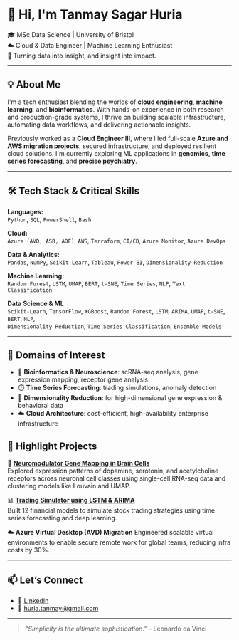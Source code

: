 # 👋 Hi, I'm Tanmay Sagar Huria

🎓 MSc Data Science | University of Bristol  
☁️ Cloud & Data Engineer | Machine Learning Enthusiast  
🚀 Turning data into insight, and insight into impact.

---
## 💡 About Me

I'm a tech enthusiast blending the worlds of **cloud engineering**, **machine learning**, and **bioinformatics**. With hands-on experience in both research and production-grade systems, I thrive on building scalable infrastructure, automating data workflows, and delivering actionable insights.

Previously worked as a **Cloud Engineer III**, where I led full-scale **Azure and AWS migration projects**, secured infrastructure, and deployed resilient cloud solutions. I'm currently exploring ML applications in **genomics**, **time series forecasting**, and **precise psychiatry**.

---

## 🛠️ Tech Stack & Critical Skills

**Languages:**  
`Python`, `SQL`, `PowerShell`, `Bash`

**Cloud:**  
`Azure (AVD, ASR, ADF)`, `AWS`, `Terraform`, `CI/CD`, `Azure Monitor`, `Azure DevOps`

**Data & Analytics:**  
`Pandas`, `NumPy`, `Scikit-Learn`, `Tableau`, `Power BI`, `Dimensionality Reduction`

**Machine Learning:**  
`Random Forest`, `LSTM`, `UMAP`, `BERT`, `t-SNE`, `Time Series`, `NLP`, `Text Classification`

**Data Science & ML**  
`Scikit-Learn`, `TensorFlow`, `XGBoost`, `Random Forest`, `LSTM`, `ARIMA`, `UMAP`, `t-SNE`, `BERT`, `NLP`,  
`Dimensionality Reduction`, `Time Series Classification`, `Ensemble Models`

---
## 🧪 Domains of Interest

- 🧬 **Bioinformatics & Neuroscience**: scRNA-seq analysis, gene expression mapping, receptor gene analysis  
- ⏱️ **Time Series Forecasting**: trading simulations, anomaly detection  
- 🧠 **Dimensionality Reduction**: for high-dimensional gene expression & behavioral data  
- ☁️ **Cloud Architecture**: cost-efficient, high-availability enterprise infrastructure

## 📂 Highlight Projects

🧬 [**Neuromodulator Gene Mapping in Brain Cells**](https://github.com/tshhuria/MappingNeuromodulatorGeneReceptors)  
Explored expression patterns of dopamine, serotonin, and acetylcholine receptors across neuronal cell classes using single-cell RNA-seq data and clustering models like Louvain and UMAP.

📊 [**Trading Simulator using LSTM & ARIMA**](https://github.com/UoB-DSMP-2023-24/dsmp-2024-group15)  
Built 12 financial models to simulate stock trading strategies using time series forecasting and deep learning.

☁️ **Azure Virtual Desktop (AVD) Migration**
Engineered scalable virtual environments to enable secure remote work for global teams, reducing infra costs by 30%.

---

## 📫 Let’s Connect

- 💼 [LinkedIn](https://www.linkedin.com/in/tanmayhuria)
- 📧 huria.tanmay@gmail.com

---

> _"Simplicity is the ultimate sophistication."_ – Leonardo da Vinci
